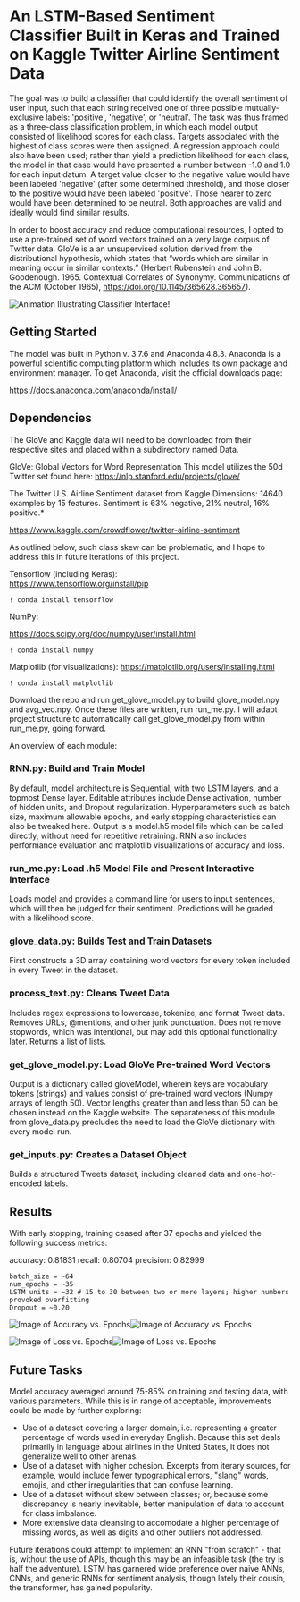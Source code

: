 # An LSTM-Based Sentiment Classifier Built in Keras and Trained on Kaggle Twitter Airline Sentiment Data 
  
The goal was to build a classifier that could identify the overall sentiment of user input, such that each string received one of three possible mutually-exclusive labels: 'positive', 'negative', or 'neutral'. The task was thus framed as a three-class classification problem, in which each model output consisted of likelihood scores for each class. Targets associated with the highest of class scores were then assigned. A regression approach could also have been used; rather than yield a prediction likelihood for each class, the model in that case would have presented a number between -1.0 and 1.0 for each input datum. A target value closer to the negative value would have been labeled 'negative' (after some determined threshold), and those closer to the positive would have been labeled 'positive'. Those nearer to zero would have been determined to be neutral. Both approaches are valid and ideally would find similar results. 

In order to boost accuracy and reduce  computational resources, I opted to use a pre-trained set of word vectors trained on a very large corpus of Twitter data. GloVe is a an unsupervised solution derived from the distributional hypothesis, which states that “words which are similar in meaning occur in similar contexts.” (Herbert Rubenstein and John B. Goodenough. 1965.
Contextual Correlates of Synonymy. Communications of the ACM (October 1965), https://doi.org/10.1145/365628.365657). 

![Animation Illustrating Classifier Interface](Images/example.gif)!

## Getting Started
The model was built in Python v. 3.7.6 and Anaconda 4.8.3. Anaconda is a powerful scientific computing platform which includes its own package and environment manager. To get Anaconda, visit the official downloads page: 

https://docs.anaconda.com/anaconda/install/

## Dependencies
The GloVe and Kaggle data will need to be downloaded from their respective sites and placed within a subdirectory named Data. 

GloVe: Global Vectors for Word Representation 
This model utilizes the 50d Twitter set found here: 
https://nlp.stanford.edu/projects/glove/

The Twitter U.S. Airline Sentiment dataset from Kaggle
Dimensions: 14640 examples by 15 features. Sentiment is 63% negative, 21% neutral, 16% positive.*

https://www.kaggle.com/crowdflower/twitter-airline-sentiment

As outlined below, such class skew can be problematic, and I hope to address this in future iterations of this project. 

Tensorflow (including Keras):  
https://www.tensorflow.org/install/pip
```
! conda install tensorflow
```

NumPy:

https://docs.scipy.org/doc/numpy/user/install.html
```
! conda install numpy
```
Matplotlib (for visualizations): 
https://matplotlib.org/users/installing.html
```
! conda install matplotlib
```

Download the repo and run get_glove_model.py to build glove_model.npy and avg_vec.npy. Once these files are written, run run_me.py. I will adapt project structure to automatically call get_glove_model.py from within run_me.py, going forward. 

An overview of each module: 

### RNN.py: Build and Train Model
By default, model architecture is Sequential, with two LSTM layers, and a topmost Dense layer. Editable attributes include Dense activation, number of hidden units, and Dropout regularization. Hyperparameters such as batch size, maximum allowable epochs, and early stopping characteristics can also be tweaked here. Output is a model.h5 model file which can be called directly, without need for repetitive retraining. RNN also includes performance evaluation and matplotlib visualizations of accuracy and loss.  

### run_me.py: Load .h5 Model File and Present Interactive Interface
Loads model and provides a command line for users to input sentences, which will then be judged for their sentiment. Predictions will be graded with a likelihood score. 

### glove_data.py: Builds Test and Train Datasets
First constructs a 3D array containing word vectors for every token included in every Tweet in the dataset. 

### process_text.py: Cleans Tweet Data
Includes regex expressions to lowercase, tokenize, and format Tweet data. Removes URLs, @mentions, and other junk punctuation. Does not remove stopwords, which was intentional, but may add this optional functionality later. Returns a list of lists. 

### get_glove_model.py: Load GloVe Pre-trained Word Vectors
Output is a dictionary called gloveModel, wherein keys are vocabulary tokens (strings) and values consist of pre-trained word vectors (Numpy arrays of length 50). Vector lengths greater than and less than 50 can be chosen instead on the Kaggle website. 
The separateness of this module from glove_data.py precludes the need to load the GloVe dictionary with every model run. 

### get_inputs.py: Creates a Dataset Object 
Builds a structured Tweets dataset, including cleaned data and one-hot-encoded labels. 

## Results

With early stopping, training ceased after 37 epochs and yielded the following success metrics: 

accuracy: 0.81831
recall: 0.80704
precision: 0.82999

```
batch_size = ~64
num_epochs = ~35
LSTM units = ~32 # 15 to 30 between two or more layers; higher numbers provoked overfitting
Dropout = ~0.20
``` 

![Image of Accuracy vs. Epochs](Images/Figure_9.png)![Image of Accuracy vs. Epochs](Images/Figure_10.png)


![Image of Loss vs. Epochs](Images/Figure_11.png)![Image of Loss vs. Epochs](Images/Figure_12.png)

## Future Tasks
Model accuracy averaged around 75-85% on training and testing data, with various parameters. 
While this is in range of acceptable, improvements could be made by further exploring:  

* Use of a dataset covering a larger domain, i.e. representing a greater percentage of words used in everyday English. Because this set deals primarily in language about airlines in the United States, it does not generalize well to other arenas.
* Use of a dataset with higher cohesion. Excerpts from iterary sources, for example, would include fewer typographical errors, "slang" words, emojis, and other irregularities that can confuse learning. 
* Use of a dataset without skew between classes; or, because some discrepancy is nearly inevitable, better manipulation of data to account for class imbalance. 
* More extensive data cleansing to accomodate a higher percentage of missing words, as well as digits and other outliers not addressed. 

Future iterations could attempt to implement an RNN "from scratch" - that is, without the use of APIs, though this may be an infeasible task (the try is half the adventure). LSTM has garnered wide preference over naive ANNs, CNNs, and generic RNNs for sentiment analysis, though lately their cousin, the transformer, has gained popularity. 